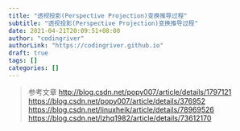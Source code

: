 ```yaml
---
title: "透视投影(Perspective Projection)变换推导过程"
subtitle: "透视投影(Perspective Projection)变换推导过程"
date: 2021-04-21T20:09:51+08:00
author: "codingriver"
authorLink: "https://codingriver.github.io"
draft: true
tags: []
categories: []
---
```


<!--more-->

> 参考文章
>  <http://blog.csdn.net/popy007/article/details/1797121>  
> <https://blog.csdn.net/popy007/article/details/376952>  
> <https://blog.csdn.net/linuxheik/article/details/78969526>
> <https://blog.csdn.net/lzhq1982/article/details/73612170>
> 